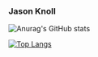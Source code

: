 ### Jason Knoll

<!--
**jasonknoll/jasonknoll** is a ✨ _special_ ✨ repository because its `README.md` (this file) appears on your GitHub profile.

Here are some ideas to get you started:

- 🔭 I’m currently working on ...
- 🌱 I’m currently learning ...
- 👯 I’m looking to collaborate on ...
- 🤔 I’m looking for help with ...
- 💬 Ask me about ...
- 📫 How to reach me: ...
- 😄 Pronouns: ...
- ⚡ Fun fact: ...
-->

![Anurag's GitHub stats](https://github-readme-stats.vercel.app/api?username=jasonknoll&count_private=true&theme=tokyonight)

[![Top Langs](https://github-readme-stats.vercel.app/api/top-langs/?username=jasonknoll)](https://github.com/anuraghazra/github-readme-stats)
